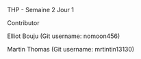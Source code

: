 THP - Semaine 2 Jour 1

Contributor

Elliot Bouju (Git username: nomoon456)

Martin Thomas (Git username: mrtintin13130)
